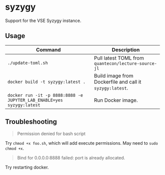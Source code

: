 # syzygy
Support for the VSE Syzygy instance. 

## Usage

Command      | Description
-------------|------------
`./update-toml.sh`   | Pull latest TOML from `quantecon/lecture-source-jl`
`docker build -t syzygy:latest .` | Build image from Dockerfile and call it `syzygy:latest`. 
`docker run -it -p 8888:8888 -e JUPYTER_LAB_ENABLE=yes syzygy:latest` | Run Docker image.

## Troubleshooting 

> Permission denied for bash script

Try `chmod +x foo.sh`, which will add execute permissions. May need to `sudo chmod +x`. 

> Bind for 0.0.0.0:8888 failed: port is already allocated.

Try restarting docker. 